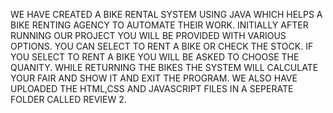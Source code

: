 WE HAVE CREATED A BIKE RENTAL SYSTEM USING JAVA WHICH HELPS A BIKE RENTING AGENCY TO AUTOMATE THEIR WORK.
INITIALLY AFTER RUNNING OUR PROJECT YOU WILL BE PROVIDED WITH VARIOUS OPTIONS.
YOU CAN SELECT TO RENT A BIKE OR CHECK THE STOCK.
IF YOU SELECT TO RENT A BIKE YOU WILL BE ASKED TO CHOOSE THE QUANITY.
WHILE RETURNING THE BIKES THE SYSTEM WILL CALCULATE YOUR FAIR AND SHOW  IT AND EXIT THE PROGRAM.
WE ALSO HAVE UPLOADED THE HTML,CSS AND JAVASCRIPT FILES IN A SEPERATE FOLDER CALLED REVIEW 2.
